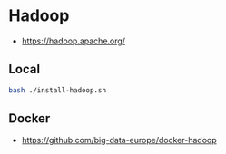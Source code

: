 # Hadoop

- https://hadoop.apache.org/

## Local

```bash
bash ./install-hadoop.sh
```

## Docker

- https://github.com/big-data-europe/docker-hadoop
